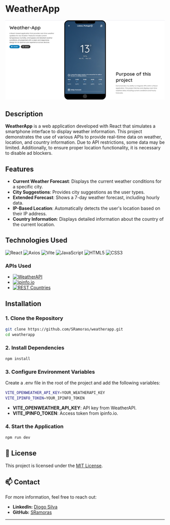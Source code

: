 # WeatherApp

![WeatherApp Screenshot](./src/assets/banner.png)

## Description

**WeatherApp** is a web application developed with React that simulates a smartphone interface to display weather information. This project demonstrates the use of various APIs to provide real-time data on weather, location, and country information. Due to API restrictions, some data may be limited. Additionally, to ensure proper location functionality, it is necessary to disable ad blockers.

## Features

- **Current Weather Forecast**: Displays the current weather conditions for a specific city.
- **City Suggestions**: Provides city suggestions as the user types.
- **Extended Forecast**: Shows a 7-day weather forecast, including hourly data.
- **IP-Based Location**: Automatically detects the user's location based on their IP address.
- **Country Information**: Displays detailed information about the country of the current location.

## Technologies Used

![React](https://img.shields.io/badge/-React-61DAFB?logo=react&logoColor=white&style=flat)
![Axios](https://img.shields.io/badge/-Axios-5A29E4?logo=axios&logoColor=white&style=flat)
![Vite](https://img.shields.io/badge/-Vite-646CFF?logo=vite&logoColor=white&style=flat)
![JavaScript](https://img.shields.io/badge/-JavaScript-F7DF1E?logo=javascript&logoColor=black&style=flat)
![HTML5](https://img.shields.io/badge/-HTML5-E34F26?logo=html5&logoColor=white&style=flat)
![CSS3](https://img.shields.io/badge/-CSS3-1572B6?logo=css3&logoColor=white&style=flat)

### APIs Used

- [![WeatherAPI](https://img.shields.io/badge/-WeatherAPI-000000?logo=weatherapi&logoColor=white&style=flat)](https://www.weatherapi.com/)
- [![ipinfo.io](https://img.shields.io/badge/-ipinfo.io-000000?logo=ipinfo&logoColor=white&style=flat)](https://ipinfo.io/)
- [![REST Countries](https://img.shields.io/badge/-REST_Countries-000000?logo=restcountries&logoColor=white&style=flat)](https://restcountries.com/)

## Installation

### 1. Clone the Repository

```bash
git clone https://github.com/SRamoras/weatherapp.git
cd weatherapp
```

### 2. Install Dependencies

```bash
npm install
```

### 3. Configure Environment Variables
Create a .env file in the root of the project and add the following variables:
```bash
VITE_OPENWEATHER_API_KEY=YOUR_WEATHERAPI_KEY
VITE_IPINFO_TOKEN=YOUR_IPINFO_TOKEN
```
- **VITE_OPENWEATHER_API_KEY**: API key from WeatherAPI.
- **VITE_IPINFO_TOKEN**: Access token from ipinfo.io.

### 4. Start the Application
```bash
npm run dev
```

## 📄 License

This project is licensed under the [MIT License](./LICENSE).

## 📫 Contact

For more information, feel free to reach out:

- **LinkedIn:** [Diogo Silva](https://www.linkedin.com/in/diogo-silva-94068613b/)
- **GitHub:** [SRamoras](https://github.com/SRamoras)

---

